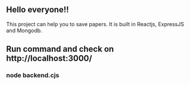## Hello everyone!!
This project can help you to save papers. It is built in Reactjs, ExpressJS and Mongodb.
## Run command and check on http://localhost:3000/
### node backend.cjs